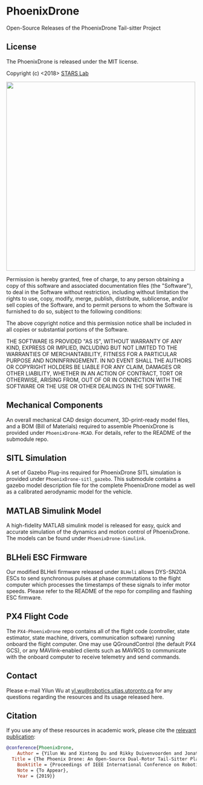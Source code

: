 # PhoenixDrone
Open-Source Releases of the PhoenixDrone Tail-sitter Project


## License
The PhoenixDrone is released under the MIT license.

Copyright (c) <2018> [STARS Lab](http://www.starslab.ca/)

<img src="http://www.starslab.ca/wp-content/themes/stars-lab/images/stars-logo.png" width="500">

Permission is hereby granted, free of charge, to any person obtaining a copy
of this software and associated documentation files (the "Software"), to deal
in the Software without restriction, including without limitation the rights
to use, copy, modify, merge, publish, distribute, sublicense, and/or sell
copies of the Software, and to permit persons to whom the Software is
furnished to do so, subject to the following conditions:

The above copyright notice and this permission notice shall be included in all
copies or substantial portions of the Software.

THE SOFTWARE IS PROVIDED "AS IS", WITHOUT WARRANTY OF ANY KIND, EXPRESS OR
IMPLIED, INCLUDING BUT NOT LIMITED TO THE WARRANTIES OF MERCHANTABILITY,
FITNESS FOR A PARTICULAR PURPOSE AND NONINFRINGEMENT. IN NO EVENT SHALL THE
AUTHORS OR COPYRIGHT HOLDERS BE LIABLE FOR ANY CLAIM, DAMAGES OR OTHER
LIABILITY, WHETHER IN AN ACTION OF CONTRACT, TORT OR OTHERWISE, ARISING FROM,
OUT OF OR IN CONNECTION WITH THE SOFTWARE OR THE USE OR OTHER DEALINGS IN THE
SOFTWARE.


## Mechanical Components
An overall mechanical CAD design document, 3D-print-ready model files, and a BOM (Bill of Materials) required to assemble PhoenixDrone is provided under `PhoenixDrone-MCAD`. For details, refer to the README of the submodule repo.

## SITL Simulation
A set of Gazebo Plug-ins required for PhoenixDrone SITL simulation is provided under `PhoenixDrone-sitl_gazebo`. This submodule contains a gazebo model description file for the complete PhoenixDrone model as well as a calibrated aerodynamic model for the vehicle.

## MATLAB Simulink Model
A high-fidelity MATLAB simulink model is released for easy, quick and accurate simulation of the dynamics and motion control of PhoenixDrone. The models can be found under `PhoenixDrone-Simulink`.

## BLHeli ESC Firmware
Our modified BLHeli firmware released under `BLHeli` allows DYS-SN20A ESCs to send synchronous pulses at phase commutations to the flight computer which processes the timestamps of these signals to infer motor speeds. Please refer to the README of the repo for compiling and flashing ESC firmware. 

## PX4 Flight Code
The `PX4-PhoenixDrone` repo contains all of the flight code (controller, state estimator, state machine, drivers, communication software) running onboard the flight computer. One may use QGroundControl (the default PX4 GCS), or any MAVlink-enabled clients such as MAVROS to communicate with the onboard computer to receive telemetry and send commands.

## Contact
Please e-mail Yilun Wu at <yl.wu@robotics.utias.utoronto.ca> for any questions regarding the resources and its usage released here.
  
## Citation
If you use any of these resources in academic work, please cite the [relevant publication](https://arxiv.org/abs/1810.03196): 

```bibtex
@conference{PhoenixDrone,
	Author = {Yilun Wu and Xintong Du and Rikky Duivenvoorden and Jonathan Kelly},
  Title = {The Phoenix Drone: An Open-Source Dual-Rotor Tail-Sitter Platform for Research and Education},
	Booktitle = {Proceedings of IEEE International Conference on Robotics and Automation (ICRA'19)},
	Note = {To Appear},
	Year = {2019}}
```
